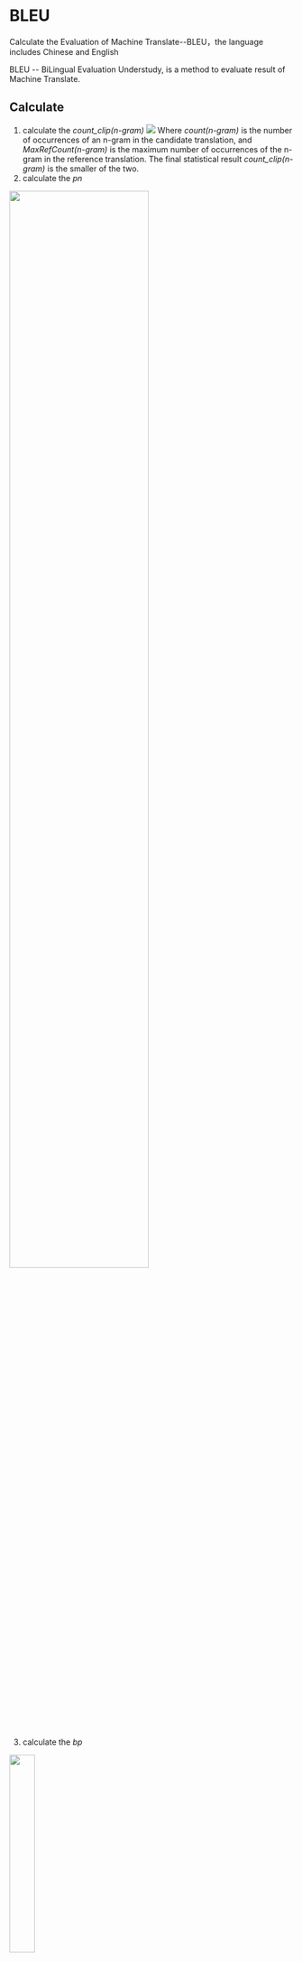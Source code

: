 # BLEU
Calculate the Evaluation of Machine Translate--BLEU，the language includes Chinese and English

BLEU -- BiLingual Evaluation Understudy, is a method to evaluate result of Machine Translate.

## Calculate
1. calculate the _count_clip(n-gram)_
![](https://github.com/baiyyang/BLEU/blob/master/image/count.png)
Where _count(n-gram)_ is the number of occurrences of an n-gram in the candidate translation, and _MaxRefCount(n-gram)_ is the maximum number of occurrences of the n-gram in the reference translation. The final statistical result _count_clip(n-gram)_ is the smaller of the two.
2. calculate the _pn_

<img src="https://github.com/baiyyang/BLEU/blob/master/image/pn.png" width="70%" height="70%" />

3. calculate the _bp_

<img src="https://github.com/baiyyang/BLEU/blob/master/image/bp.png" width="30%" height="30%" />

4. calculate _BLEU_

<img src="https://github.com/baiyyang/BLEU/blob/master/image/bleu.png" width="30%" height="30%" />

## Usage
calculate English BLEU:
>python bleu.py data/candidate_en.txt data/reference_en en

calculate Chinese BLEU:
>python bleu.py data/candidate_ch.txt data/reference_ch ch

## Reference
[BLEU: a Method for Automatic Evaluation of Machine Translation](http://www.aclweb.org/anthology/P02-1040.pdf)

[git:vikasnar/Bleu](https://github.com/vikasnar/Bleu)

